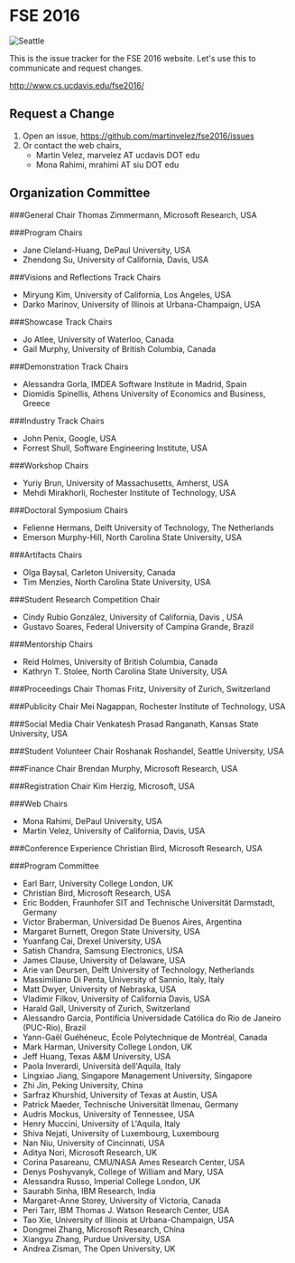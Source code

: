 FSE 2016
==========

![Seattle](http://www.cs.ucdavis.edu/fse2016/files/2015/08/seattle_1600x200.jpg)

This is the issue tracker for the FSE 2016 website.  Let's use this to communicate and request changes.

http://www.cs.ucdavis.edu/fse2016/

Request a Change
----------
1. Open an issue, https://github.com/martinvelez/fse2016/issues
2. Or contact the web chairs, 
   * Martin Velez, marvelez AT ucdavis DOT edu
   * Mona Rahimi, mrahimi AT siu DOT edu 

Organization Committee
------------------------------
###General Chair
Thomas Zimmermann, Microsoft Research, USA

###Program Chairs
* Jane Cleland-Huang, DePaul University, USA
* Zhendong Su, University of California, Davis, USA

###Visions and Reflections Track Chairs
* Miryung Kim, University of California, Los Angeles, USA
* Darko Marinov, University of Illinois at Urbana-Champaign, USA

###Showcase Track Chairs
* Jo Atlee, University of Waterloo, Canada
* Gail Murphy, University of British Columbia, Canada

###Demonstration Track Chairs
* Alessandra Gorla, IMDEA Software Institute in Madrid, Spain
* Diomidis Spinellis, Athens University of Economics and Business, Greece

###Industry Track Chairs
* John Penix, Google, USA
* Forrest Shull, Software Engineering Institute, USA

###Workshop Chairs
* Yuriy Brun, University of Massachusetts, Amherst, USA
* Mehdi Mirakhorli, Rochester Institute of Technology, USA

###Doctoral Symposium Chairs
* Felienne Hermans, Delft University of Technology, The Netherlands
* Emerson Murphy-Hill, North Carolina State University, USA

###Artifacts Chairs
* Olga Baysal, Carleton University, Canada
* Tim Menzies, North Carolina State University, USA

###Student Research Competition Chair
* Cindy Rubio González, University of California, Davis , USA
* Gustavo Soares, Federal University of Campina Grande, Brazil

###Mentorship Chairs
* Reid Holmes, University of British Columbia, Canada
* Kathryn T. Stolee, North Carolina State University, USA

###Proceedings Chair
Thomas Fritz, University of Zurich, Switzerland

###Publicity Chair
Mei Nagappan, Rochester Institute of Technology, USA

###Social Media Chair
Venkatesh Prasad Ranganath, Kansas State University, USA

###Student Volunteer Chair
Roshanak Roshandel, Seattle University, USA

###Finance Chair
Brendan Murphy, Microsoft Research, USA

###Registration Chair
Kim Herzig, Microsoft, USA

###Web Chairs
* Mona Rahimi, DePaul University, USA
* Martin Velez, University of California, Davis, USA

###Conference Experience
Christian Bird, Microsoft Research, USA


###Program Committee
* Earl Barr, University College London, UK
* Christian Bird, Microsoft Research, USA
* Eric Bodden, Fraunhofer SIT and Technische Universität Darmstadt, Germany
* Victor Braberman, Universidad De Buenos Aires, Argentina
* Margaret Burnett, Oregon State University, USA
* Yuanfang Cai, Drexel University, USA
* Satish Chandra, Samsung Electronics, USA
* James Clause, University of Delaware, USA
* Arie van Deursen, Delft University of Technology, Netherlands
* Massimiliano Di Penta, University of Sannio, Italy, Italy
* Matt Dwyer, University of Nebraska, USA
* Vladimir Filkov, University of California Davis, USA
* Harald Gall, University of Zurich, Switzerland
* Alessandro Garcia, Pontifícia Universidade Católica do Rio de Janeiro (PUC-Rio), Brazil
* Yann-Gaël Guéhéneuc, École Polytechnique de Montréal, Canada
* Mark Harman, University College London, UK
* Jeff Huang, Texas A&M University, USA
* Paola Inverardi, Università dell'Aquila, Italy
* Lingxiao Jiang, Singapore Management University, Singapore
* Zhi Jin, Peking University, China
* Sarfraz Khurshid, University of Texas at Austin, USA
* Patrick Maeder, Technische Universität Ilmenau, Germany
* Audris Mockus, University of Tennessee, USA
* Henry Muccini, University of L'Aquila, Italy
* Shiva Nejati, University of Luxembourg, Luxembourg
* Nan Niu, University of Cincinnati, USA
* Aditya Nori, Microsoft Research, UK
* Corina Pasareanu, CMU/NASA Ames Research Center, USA
* Denys Poshyvanyk, College of William and Mary, USA
* Alessandra Russo, Imperial College London, UK
* Saurabh Sinha, IBM Research, India
* Margaret-Anne Storey, University of Victoria, Canada
* Peri Tarr, IBM Thomas J. Watson Research Center, USA
* Tao Xie, University of Illinois at Urbana-Champaign, USA
* Dongmei Zhang, Microsoft Research, China
* Xiangyu Zhang, Purdue University, USA
* Andrea Zisman, The Open University, UK
